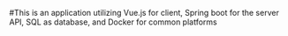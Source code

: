 #This is an application utilizing Vue.js for client, Spring boot for the server API, SQL as database, and Docker for common platforms
